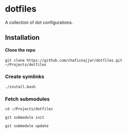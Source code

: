 dotfiles
========

A collection of dot configurations.

## Installation

#### Clone the repo
`git clone https://github.com/chaficnajjar/dotfiles.git ~/Projects/dotfiles`

### Create symlinks
`./install.bash`

### Fetch submodules
`cd ~/Projects/dotfiles`

`git submodule init`

`git submodule update`
